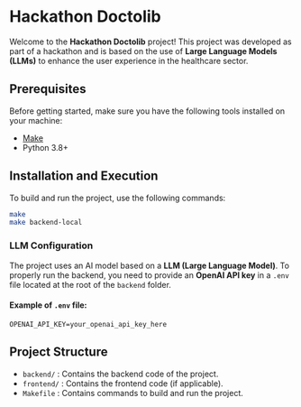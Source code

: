 # Hackathon Doctolib 

Welcome to the **Hackathon Doctolib** project! This project was developed as part of a hackathon and is based on the use of **Large Language Models (LLMs)** to enhance the user experience in the healthcare sector.

## Prerequisites

Before getting started, make sure you have the following tools installed on your machine:

- [Make](https://www.gnu.org/software/make/)
- Python 3.8+

## Installation and Execution

To build and run the project, use the following commands:

```sh
make
make backend-local
```

### LLM Configuration

The project uses an AI model based on a **LLM (Large Language Model)**. To properly run the backend, you need to provide an **OpenAI API key** in a `.env` file located at the root of the `backend` folder.

#### Example of `.env` file:

```
OPENAI_API_KEY=your_openai_api_key_here
```


## Project Structure

- `backend/` : Contains the backend code of the project.
- `frontend/` : Contains the frontend code (if applicable).
- `Makefile` : Contains commands to build and run the project.



